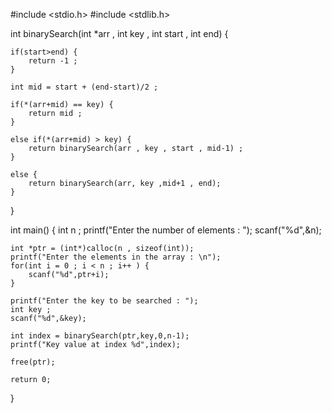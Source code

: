 #include <stdio.h>
#include <stdlib.h>

int binarySearch(int *arr , int key , int start , int end) {
    
    if(start>end) {
        return -1 ;
    }
    
    int mid = start + (end-start)/2 ; 
    
    if(*(arr+mid) == key) {
        return mid ; 
    }
    
    else if(*(arr+mid) > key) {
        return binarySearch(arr , key , start , mid-1) ;
    }
    
    else {
        return binarySearch(arr, key ,mid+1 , end);
    }
}


int main()
{
    int n ; 
    printf("Enter the number of elements : ");
    scanf("%d",&n);
    
    int *ptr = (int*)calloc(n , sizeof(int));
    printf("Enter the elements in the array : \n");
    for(int i = 0 ; i < n ; i++ ) {
        scanf("%d",ptr+i);
    }
    
    printf("Enter the key to be searched : ");
    int key ; 
    scanf("%d",&key);
    
    int index = binarySearch(ptr,key,0,n-1);
    printf("Key value at index %d",index);

    free(ptr);

    return 0;
}


